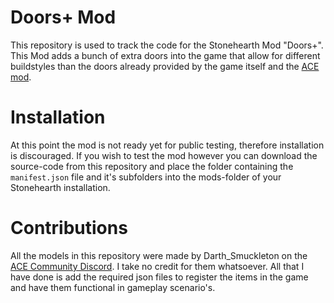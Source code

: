 # Doors+ Mod
This repository is used to track the code for the Stonehearth Mod "Doors+". This Mod adds a bunch of extra doors into the game that allow for different buildstyles than the doors already provided by the game itself and the [ACE mod](https://github.com/StonehearthACE-team/stonehearth_ace).

# Installation
At this point the mod is not ready yet for public testing, therefore installation is discouraged. If you wish to test the mod however you can download the source-code from this repository and place the folder containing the `manifest.json` file and it's subfolders into the mods-folder of your Stonehearth installation.

# Contributions
All the models in this repository were made by Darth_Smuckleton on the [ACE Community Discord](https://discord.gg/b3wHG34). I take no credit for them whatsoever. All that I have done is add the required json files to register the items in the game and have them functional in gameplay scenario's.
